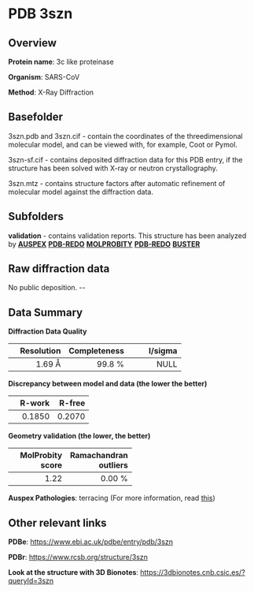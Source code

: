 # PDB 3szn

## Overview

**Protein name**: 3c like proteinase

**Organism**: SARS-CoV

**Method**: X-Ray Diffraction

## Basefolder

3szn.pdb and 3szn.cif - contain the coordinates of the threedimensional molecular model, and can be viewed with, for example, Coot or Pymol.

3szn-sf.cif - contains deposited diffraction data for this PDB entry, if the structure has been solved with X-ray or neutron crystallography.

3szn.mtz - contains structure factors after automatic refinement of molecular model against the diffraction data.

## Subfolders





**validation** - contains validation reports. This structure has been analyzed by [**AUSPEX**](https://github.com/thorn-lab/coronavirus_structural_task_force/tree/master/pdb/3c_like_proteinase/SARS-CoV/3szn/validation/auspex) [**PDB-REDO**](https://github.com/thorn-lab/coronavirus_structural_task_force/tree/master/pdb/3c_like_proteinase/SARS-CoV/3szn/validation/pdb-redo) [**MOLPROBITY**](https://github.com/thorn-lab/coronavirus_structural_task_force/tree/master/pdb/3c_like_proteinase/SARS-CoV/3szn/validation/molprobity) [**PDB-REDO**](https://github.com/thorn-lab/coronavirus_structural_task_force/blob/master/pdb/3c_like_proteinase/SARS-CoV/3szn/validation/Xtriage_output.log) [**BUSTER**](https://www.globalphasing.com/buster/wiki/index.cgi?Covid19Pdb3SZN)

## Raw diffraction data

No public deposition. --<br> 

## Data Summary
**Diffraction Data Quality**

|   | Resolution | Completeness| I/sigma |
|---|-------------:|----------------:|--------------:|
|   |1.69 Å|99.8  %|<img width=50/>NULL |

**Discrepancy between model and data (the lower the better)**

|   | **R-work**| **R-free**   
|---|-------------:|----------------:|           
||  0.1850|  0.2070|

**Geometry validation (the lower, the better)**

|   |**MolProbity<br>score**| **Ramachandran<br>outliers** 
|---|-------------:|----------------:|
||  1.22|  0.00 %|

**Auspex Pathologies**: terracing (For more information, read [this](https://github.com/thorn-lab/coronavirus_structural_task_force/blob/master/pdb/3c_like_proteinase/SARS-CoV/3szn/validation/auspex/3szn_auspex_comments.txt))

 



## Other relevant links 
**PDBe**:  https://www.ebi.ac.uk/pdbe/entry/pdb/3szn
 
**PDBr**: https://www.rcsb.org/structure/3szn 

**Look at the structure with 3D Bionotes**: https://3dbionotes.cnb.csic.es/?queryId=3szn

